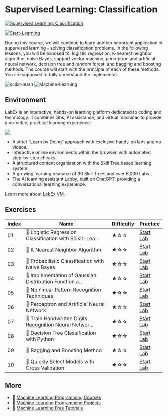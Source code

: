# Supervised Learning: Classification

[![Supervised Learning: Classification](https://cover-creator.appbot.io/supervised-learning-classification.png)](https://labex.io/courses/supervised-learning-classification)

[![Start-Learning](https://img.shields.io/badge/Start-Learning-whitesmoke?style=for-the-badge)](https://labex.io/courses/supervised-learning-classification)

During this course, we will continue to learn another important application in supervised learning - solving classification problems. In the following lessons, you will be exposed to: logistic regression, K-nearest neighbor algorithm, naive Bayes, support vector machine, perceptron and artificial neural network, decision tree and random forest, and bagging and boosting methods. The course will start with the principle of each of these methods. You are supposed to fully understand the implementat

![scikit-learn](https://img.shields.io/badge/scikit-learn-whitesmoke?style=for-the-badge&logo=scikit-learn)
![Machine-Learning](https://img.shields.io/badge/Machine-Learning-whitesmoke?style=for-the-badge&logo=machine-learning)


## Environment

LabEx is an interactive, hands-on learning platform dedicated to coding and technology. It combines labs, AI assistance, and virtual machines to provide a no-video, practical learning experience.

![](https://tutorial-screenshot.getvm.io/images/vm-1725247253.png)

- A strict “Learn by Doing” approach with exclusive hands-on labs and no videos.
- Interactive online environments within the browser, with automated step-by-step checks.
- A structured content organization with the Skill Tree based learning system.
- A growing learning resource of 30 Skill Trees and over 6,000 Labs.
- The AI learning assistant Labby, built on ChatGPT, providing a conversational learning experience.

Learn more about [LabEx VM](https://support.labex.io/using-labex/virtual-machine).

## Exercises

|   Index | Name                                                    | Difficulty   | Practice                                                                                                                      |
|---------|---------------------------------------------------------|--------------|-------------------------------------------------------------------------------------------------------------------------------|
|      01 | 📖 Logistic Regression Classification with Scikit-Lea... | ★☆☆          | <a target='_blank' href='https://labex.io/labs/ml-logistic-regression-classification-with-scikit-learn-20800'>Start Lab</a>   |
|      02 | 📖 K Nearest Neighbor Algorithm                          | ★☆☆          | <a target='_blank' href='https://labex.io/labs/ml-k-nearest-neighbor-algorithm-20796'>Start Lab</a>                           |
|      03 | 📖 Probabilistic Classification with Naive Bayes         | ★☆☆          | <a target='_blank' href='https://labex.io/labs/ml-probabilistic-classification-with-naive-bayes-20801'>Start Lab</a>          |
|      04 | 📖 Implementation of Gaussian Distribution Function a... | ★☆☆          | <a target='_blank' href='https://labex.io/labs/implementation-of-gaussian-distribution-function-and-draw-20786'>Start Lab</a> |
|      05 | 📖 Nonlinear Pattern Recognition Techniques              | ★☆☆          | <a target='_blank' href='https://labex.io/labs/ml-nonlinear-pattern-recognition-techniques-20812'>Start Lab</a>               |
|      06 | 📖 Perceptron and Artificial Neural Network              | ★☆☆          | <a target='_blank' href='https://labex.io/labs/ml-perceptron-and-artificial-neural-network-20802'>Start Lab</a>               |
|      07 | 📖 Train Handwritten Digits Recognition Neural Networ... | ★☆☆          | <a target='_blank' href='https://labex.io/labs/ml-train-handwritten-digits-recognition-neural-network-20814'>Start Lab</a>    |
|      08 | 📖 Decision Tree Classification with Python              | ★☆☆          | <a target='_blank' href='https://labex.io/labs/ml-decision-tree-classification-with-python-20760'>Start Lab</a>               |
|      09 | 📖 Bagging and Boosting Method                           | ★☆☆          | <a target='_blank' href='https://labex.io/labs/ml-bagging-and-boosting-method-20749'>Start Lab</a>                            |
|      10 | 📖 Quickly Select Models with Cross Validation           | ★☆☆          | <a target='_blank' href='https://labex.io/labs/ml-quickly-select-models-with-cross-validation-20807'>Start Lab</a>            |

## More

- 🔗 [Machine Learning Programming Courses](https://github.com/labex-labs/awesome-programming-courses)
- 🔗 [Machine Learning Programming Projects](https://github.com/labex-labs/awesome-programming-projects)
- 🔗 [Machine Learning Free Tutorials](https://github.com/labex-labs/ml-free-tutorials)


